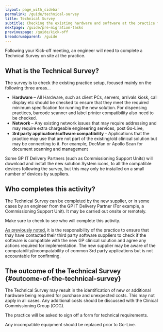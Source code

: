 ```yaml
---
layout: page_with_sidebar
permalink: /guide/technical-survey
title: Technical Survey
subtitle: Checking the existing hardware and software at the practice for compatibility
nextpage: /guide/pre-migration-tasks
previouspage: /guide/kick-off
breadcrumbparent: /guide
---
```


Following your Kick-off meeting, an engineer will need to complete a Technical Survey on site at the practice. 



## What is the Technical Survey?

The survey is to check the existing practice setup, focused mainly on the following three areas...

* __Hardware__ – All Hardware, such as client PCs, servers, arrivals kiosk, call display etc should be checked to ensure that they meet the required minimum specification for running the new solution. For dispensing practices, barcode scanner and label printer compatibility also need to be checked.
* __Network__ – Any existing network issues that may require addressing and may require extra chargeable engineering services, post Go-Live, 
* __3rd party application/software compatibility__ - Applications that the practice may use that are not part of the existing/old clinical solution but may be connecting to it. For example, DocMan or Apollo Scan for document scanning and management



Some GP IT Delivery Partners (such as Commissioning Support Units) will download and install the new solution System icons, to all the compatible devices following the survey, but this may only be installed on a small number of devices by suppliers.

## Who completes this activity?

The Technical Survey can be completed by the new supplier, or in some cases by an engineer from the GP IT Delivery Partner (For example, a Commissioning Support Unit). It may be carried out onsite or remotely.
<!-- [UPLIFT] based on user feedback, added sentence that this may be carried out remotely -->

Make sure to check to see who will complete this activity.

[As previously noted](/prm-practice-migration/guide/kick-off#technical-survey), it is the responsibility of the practice to ensure that thay have contacted their third party software suppliers to check if the software is compatible with the new GP clinical solution and agree any actions required for implementation. The new supplier may be aware of the compatability/incompatability of common 3rd party applications but is not accountable for confirming.
<!-- [GAP] check that the link directly above 'As previously noted' works -->


## The outcome of the Technical Survey {#outcome-of-the-technical-survey}

The Technical Survey may result in the identification of new or additional hardware being required for purchase and unexpected costs. This may not apply in all cases. Any additional costs should be discussed with the Clinical Commissioning Group (CCG).

The practice will be asked to sign off a form for technical requirements.

Any incompatible equipment should be replaced prior to Go-Live.
